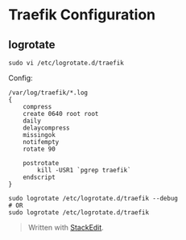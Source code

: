 
# Traefik Configuration

## logrotate
	sudo vi /etc/logrotate.d/traefik

Config:
```
/var/log/traefik/*.log
{
    compress
    create 0640 root root
    daily
    delaycompress
    missingok
    notifempty
    rotate 90

    postrotate
        kill -USR1 `pgrep traefik`
    endscript
}
```
	sudo logrotate /etc/logrotate.d/traefik --debug
	# OR
	sudo logrotate /etc/logrotate.d/traefik




> Written with [StackEdit](https://stackedit.io/).
<!--stackedit_data:
eyJoaXN0b3J5IjpbMjA2MDE3NTk5MiwxOTg3MzkyNzU3XX0=
-->